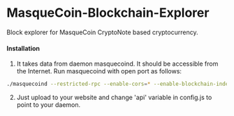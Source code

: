# MasqueCoin-Blockchain-Explorer
Block explorer for MasqueCoin CryptoNote based cryptocurrency.

#### Installation

1) It takes data from daemon masquecoind. It should be accessible from the Internet. Run masquecoind with open port as follows:
```bash
./masquecoind --restricted-rpc --enable-cors=* --enable-blockchain-indexes --rpc-bind-ip=0.0.0.0 --rpc-bind-port=32348
```
2) Just upload to your website and change 'api' variable in config.js to point to your daemon.
